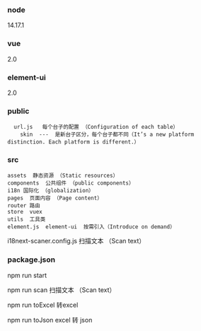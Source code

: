 ### node

14.17.1

### vue 

2.0

### element-ui

2.0


### public 
      url.js   每个台子的配置 （Configuration of each table）  
        skin  ---  是新台子区分，每个台子都不同（It’s a new platform distinction. Each platform is different.）
### src
    assets  静态资源 （Static resources）
    components  公共组件 （public components）
    i18n 国际化 （globalization）
    pages  页面内容 （Page content）
    router 路由 
    store  vuex 
    utils  工具类
    element.js  element-ui  按需引入（Introduce on demand）

i18next-scaner.config.js  扫描文本 （Scan text）

### package.json
  npm run  start

  npm run  scan  扫描文本 （Scan text）

  npm run toExcel  转excel

  npm run  toJson  excel 转 json